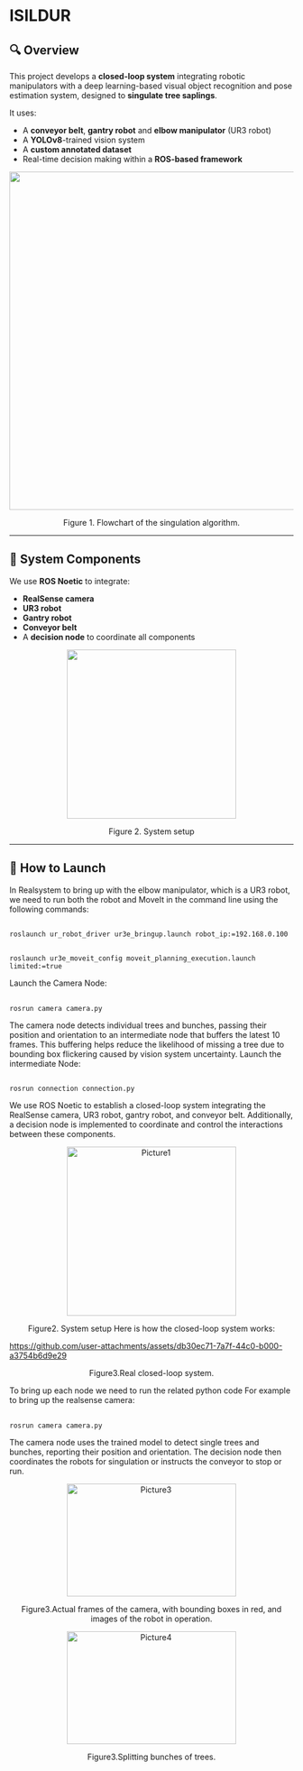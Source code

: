 # ISILDUR
## 🔍 Overview
This project develops a **closed-loop system** integrating robotic manipulators with a deep learning-based visual object recognition and pose estimation system, designed to **singulate tree saplings**.

It uses:
- A **conveyor belt**, **gantry robot** and **elbow manipulator** (UR3 robot)
- A **YOLOv8**-trained vision system
- A **custom annotated dataset**
- Real-time decision making within a **ROS-based framework**

<p align="center">
<img width="600" src="https://github.com/user-attachments/assets/8705b03b-f8d9-41b4-afc6-a9b20bce04e3" />
</p>
<p align="center">Figure 1. Flowchart of the singulation algorithm.</p>

---

## 🤖 System Components

We use **ROS Noetic** to integrate:
- **RealSense camera**
- **UR3 robot**
- **Gantry robot**
- **Conveyor belt**
- A **decision node** to coordinate all components

<p align="center">
<img src="https://github.com/user-attachments/assets/e20ad3ab-51f4-4e5f-8c75-d209c12f5b43" width="300"/>
</p>
<p align="center">Figure 2. System setup</p>

---

## 🚀 How to Launch

In Realsystem to bring up with the elbow manipulator, which is a UR3 robot, we need to run both the robot and MoveIt in the command line using the following commands:

##
    roslaunch ur_robot_driver ur3e_bringup.launch robot_ip:=192.168.0.100
##
    roslaunch ur3e_moveit_config moveit_planning_execution.launch limited:=true

Launch the Camera Node:
##
    rosrun camera camera.py

The camera node detects individual trees and bunches, passing their position and orientation to an intermediate node that buffers the latest 10 frames. This buffering helps reduce the likelihood of missing a tree due to bounding box flickering caused by vision system uncertainty.
Launch the intermediate Node:
##
    rosrun connection connection.py



    
We use ROS Noetic to establish a closed-loop system integrating the RealSense camera, UR3 robot, gantry robot, and conveyor belt. Additionally, a decision node is implemented to coordinate and control the interactions between these components.
<p align="center" >
<img src="https://github.com/user-attachments/assets/e20ad3ab-51f4-4e5f-8c75-d209c12f5b43" alt="Picture1" width="300" height="300" />
<p align="center" >
Figure2. System setup
Here is how the closed-loop system works:
  

https://github.com/user-attachments/assets/db30ec71-7a7f-44c0-b000-a3754b6d9e29

  


<p align="center" >
Figure3.Real closed-loop system.

To bring up each node we need to run the related python code For example to bring up the realsense camera:
##
    rosrun camera camera.py
The camera node uses the trained model to detect single trees and bunches, reporting their position and orientation. The decision node then coordinates the robots for singulation or instructs the conveyor to stop or run.
<p align="center" >
<img src="https://github.com/user-attachments/assets/fda4ed9b-a95c-4a78-9810-d9bb0b86b5de"alt="Picture3" width="300" height="200" />
<p align="center" >
Figure3.Actual frames of the camera, with bounding boxes in red, and images of the robot in operation.
    
<p align="center" >
<img src="https://github.com/user-attachments/assets/592f1ade-24c8-4b41-9a09-9ef617e87176"alt="Picture4" width="300" height="200" />
    
<p align="center" >
Figure3.Splitting bunches of trees.

